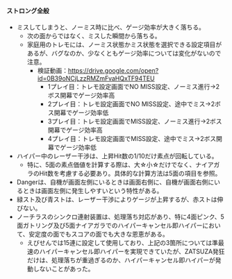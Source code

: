 #### ストロング全般
- ミスしてしまうと、ノーミス時に比べ、ゲージ効率が大きく落ちる。
	- 次の面からではなく、ミスした瞬間から落ちる。
	- 家庭用のトレモには、ノーミス状態かミス状態を選択できる設定項目があるが、バグなのか、少なくともゲージ効率については変化がないので注意。
		- 検証動画：https://drive.google.com/open?id=0B39oNCjLzzRMZmFvaHQxTF94TEU
			- 1プレイ目：トレモ設定画面でNO MISS設定、ノーミス進行→2ボス開幕でゲージ効率高
			- 2プレイ目：トレモ設定画面でNO MISS設定、途中でミス→2ボス開幕でゲージ効率低
			- 3プレイ目：トレモ設定画面でMISS設定、ノーミス進行→2ボス開幕でゲージ効率高
			- 4プレイ目：トレモ設定画面でMISS設定、途中でミス→2ボス開幕でゲージ効率低
- ハイパー中のレーザー干渉は、上昇Hit数の1/10だけ素点が回転している。
	- 特に、5面の素点価値を計算する際は、大☆小☆だけでなく、ナイアガラのHit数を考慮する必要あり。具体的な計算方法は5面の項目を参照。
- Dangerは、自機が画面左側にいるときは画面右側に、自機が画面右側にいるときは画面左側に発生しやすいという特性がある。
- 緑スト及び青ストは、レーザー干渉によりゲージが上昇するが、赤ストは伸びない。
- ノーチラスのシンクロ連射装置は、処理落ち対応があり、特に4面ピンク、5面ガトリング及び5面ナイアガラでのハイパーキャンセル即ハイパーにおいて、安定度の面でもスコアの面でも大きな恩恵がある。
	- えびせんでは15連に設定して使用しており、上記の3箇所については準最速のハイパーキャンセル即ハイパーを実現できていたが、ZATSUZA発狂だけは、処理落ちが重過ぎるのか、ハイパーキャンセル即ハイパーが発動しないことがあった。
